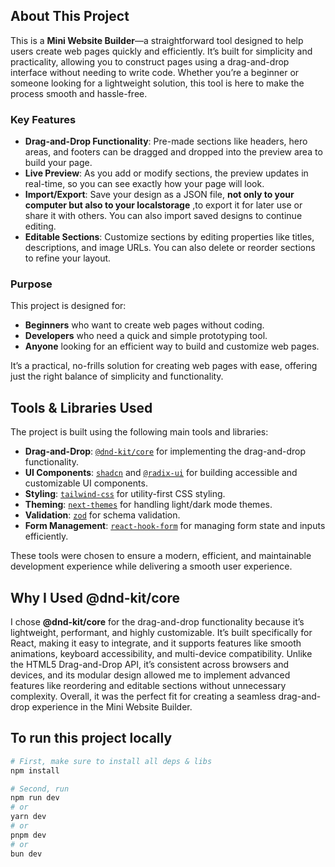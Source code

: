 ## About This Project

This is a **Mini Website Builder**—a straightforward tool designed to help users create web pages quickly and efficiently. It’s built for simplicity and practicality, allowing you to construct pages using a drag-and-drop interface without needing to write code. Whether you’re a beginner or someone looking for a lightweight solution, this tool is here to make the process smooth and hassle-free.

### Key Features

- **Drag-and-Drop Functionality**: Pre-made sections like headers, hero areas, and footers can be dragged and dropped into the preview area to build your page.  
- **Live Preview**: As you add or modify sections, the preview updates in real-time, so you can see exactly how your page will look.  
- **Import/Export**: Save your design as a JSON file, **not only to your computer but also to your localstorage** ,to export it for later use or share it with others. You can also import saved designs to continue editing.  
- **Editable Sections**: Customize sections by editing properties like titles, descriptions, and image URLs. You can also delete or reorder sections to refine your layout.  

### Purpose

This project is designed for:  
- **Beginners** who want to create web pages without coding.  
- **Developers** who need a quick and simple prototyping tool.  
- **Anyone** looking for an efficient way to build and customize web pages.  

It’s a practical, no-frills solution for creating web pages with ease, offering just the right balance of simplicity and functionality.

## Tools & Libraries Used

The project is built using the following main tools and libraries:

- **Drag-and-Drop**: [`@dnd-kit/core`](https://dndkit.com/) for implementing the drag-and-drop functionality.  
- **UI Components**: [`shadcn`](https://ui.shadcn.com/) and [`@radix-ui`](https://www.radix-ui.com/) for building accessible and customizable UI components.  
- **Styling**: [`tailwind-css`](https://tailwindcss.com/) for utility-first CSS styling.  
- **Theming**: [`next-themes`](https://github.com/pacocoursey/next-themes) for handling light/dark mode themes.  
- **Validation**: [`zod`](https://zod.dev/) for schema validation.  
- **Form Management**: [`react-hook-form`](https://react-hook-form.com/) for managing form state and inputs efficiently.  

These tools were chosen to ensure a modern, efficient, and maintainable development experience while delivering a smooth user experience.

## Why I Used @dnd-kit/core

I chose **@dnd-kit/core** for the drag-and-drop functionality because it’s lightweight, performant, and highly customizable. It’s built specifically for React, making it easy to integrate, and it supports features like smooth animations, keyboard accessibility, and multi-device compatibility. Unlike the HTML5 Drag-and-Drop API, it’s consistent across browsers and devices, and its modular design allowed me to implement advanced features like reordering and editable sections without unnecessary complexity. Overall, it was the perfect fit for creating a seamless drag-and-drop experience in the Mini Website Builder.

## To run this project locally

```bash
# First, make sure to install all deps & libs
npm install

# Second, run
npm run dev
# or
yarn dev
# or
pnpm dev
# or
bun dev
```
